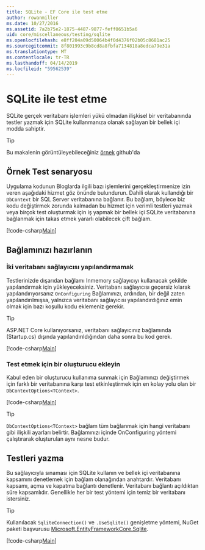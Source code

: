 ```yaml
---
title: SQLite - EF Core ile test etme
author: rowanmiller
ms.date: 10/27/2016
ms.assetid: 7a2b75e2-1875-4487-9877-feff0651b5a6
uid: core/miscellaneous/testing/sqlite
ms.openlocfilehash: e8ff204a09d50064b4f0d4376f02b05c8681ac25
ms.sourcegitcommit: 8f801993c9b8cd8a8fbfa7134818a8edca79e31a
ms.translationtype: MT
ms.contentlocale: tr-TR
ms.lasthandoff: 04/14/2019
ms.locfileid: "59562539"
---
```

# <a name="testing-with-sqlite"></a>SQLite ile test etme

SQLite gerçek veritabanı işlemleri yükü olmadan ilişkisel bir veritabanında testler yazmak için SQLite kullanmanıza olanak sağlayan bir bellek içi modda sahiptir.

> [!TIP]  
> Bu makalenin görüntüleyebileceğiniz [örnek](https://github.com/aspnet/EntityFramework.Docs/tree/master/samples/core/Miscellaneous/Testing) github'da

## <a name="example-testing-scenario"></a>Örnek Test senaryosu

Uygulama kodunun Bloglarda ilgili bazı işlemlerini gerçekleştirmenize izin veren aşağıdaki hizmet göz önünde bulundurun. Dahili olarak kullandığı bir `DbContext` bir SQL Server veritabanına bağlanır. Bu bağlam, böylece biz kodu değiştirmek zorunda kalmadan bu hizmet için verimli testleri yazmak veya birçok test oluşturmak için iş yapmak bir bellek içi SQLite veritabanına bağlanmak için takas etmek yararlı olabilecek çift bağlam.

[!code-csharp[Main](../../../../samples/core/Miscellaneous/Testing/BusinessLogic/BlogService.cs)]

## <a name="get-your-context-ready"></a>Bağlamınızı hazırlanın

### <a name="avoid-configuring-two-database-providers"></a>İki veritabanı sağlayıcısı yapılandırmamak

Testlerinizde dışarıdan bağlamı Inmemory sağlayıcıyı kullanacak şekilde yapılandırmak için yükleyeceksiniz. Veritabanı sağlayıcısı geçersiz kılarak yapılandırıyorsanız `OnConfiguring` Bağlamınızı, ardından, bir değil zaten yapılandırılmışsa, yalnızca veritabanı sağlayıcısı yapılandırdığınız emin olmak için bazı koşullu kodu eklemeniz gerekir.

> [!TIP]  
> ASP.NET Core kullanıyorsanız, veritabanı sağlayıcınız bağlamında (Startup.cs) dışında yapılandırıldığından daha sonra bu kod gerek.

[!code-csharp[Main](../../../../samples/core/Miscellaneous/Testing/BusinessLogic/BloggingContext.cs#OnConfiguring)]

### <a name="add-a-constructor-for-testing"></a>Test etmek için bir oluşturucu ekleyin

Kabul eden bir oluşturucu kullanıma sunmak için Bağlamınızı değiştirmek için farklı bir veritabanına karşı test etkinleştirmek için en kolay yolu olan bir `DbContextOptions<TContext>`.

[!code-csharp[Main](../../../../samples/core/Miscellaneous/Testing/BusinessLogic/BloggingContext.cs#Constructors)]

> [!TIP]  
> `DbContextOptions<TContext>` bağlam tüm bağlanmak için hangi veritabanı gibi ilişkili ayarları belirtir. Bağlamınızı içinde OnConfiguring yöntemi çalıştırarak oluşturulan aynı nesne budur.

## <a name="writing-tests"></a>Testleri yazma

Bu sağlayıcıyla sınaması için SQLite kullanın ve bellek içi veritabanına kapsamını denetlemek için bağlam olanağından anahtardır. Veritabanı kapsamı, açma ve kapatma bağlantı denetlenir. Veritabanı bağlantı açıldıktan süre kapsamlıdır. Genellikle her bir test yöntemi için temiz bir veritabanı istersiniz.

>[!TIP]
> Kullanılacak `SqliteConnection()` ve `.UseSqlite()` genişletme yöntemi, NuGet paketi başvurusu [Microsoft.EntityFrameworkCore.Sqlite](https://www.nuget.org/packages/Microsoft.EntityFrameworkCore.Sqlite/).

[!code-csharp[Main](../../../../samples/core/Miscellaneous/Testing/TestProject/SQLite/BlogServiceTests.cs)]

